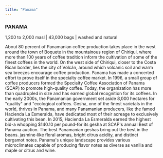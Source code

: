 ```yaml
---
title: "Panama"
---
```

### PANAMA

1,200 to 2,000 masl | 43,000 bags | washed and natural

About 80 percent of Panamanian coffee production takes place in the west around the town of Boquete in the mountainous region of Chiriqui, where more than 100 years of coffee tradition inform the cultivation of some of the finest coffees in the world. On the west side of Chiriqui, closer to the Costa Rican border, lies the city of Volcán, around which volcanic soil and warm sea breezes encourage coffee production. Panama has made a concerted effort to prove itself in the specialty coffee market. In 1996, a small group of coffee producers formed the Specialty Coffee Association of Panama (SCAP) to promote high-quality coffee. Today, the organization has more than quadrupled in size and has earned global recognition for its coffees. In the early 2000s, the Panamanian government set aside 8,000 hectares for "quality" and "ecological coffees. Gesha, one of the finest varietals in the world, thrives in Panama, and many Panamanian producers, like the famed Hacienda La Esmeralda, have dedicated most of their acreage to exclusively cultivating this bean. In 2015, Hacienda La Esmeralda earned the highest bid-a whopping $140.10 per pound-for its gesha at SCAP's annual Best of Panama auction. The best Panamanian geshas bring out the best in the beans. jasmine-like floral aromas, bright citrus acidity, and distinct bergamot notes. Panama's unique landscape provides various microclimates capable of producing flavor notes as diverse as vanilla and maple or citrus and wine.
